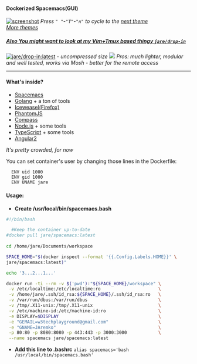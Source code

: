 #### Dockerized Spacemacs(GUI)  

[![screenshot](http://i.imgur.com/PjGF8iY.png)](http://i.imgur.com/PjGF8iY.png)
*Press `" "`-`"T"`-`"n"` to cycle to the [next theme](https://github.com/JAremko/spacemacs/blob/master/.spacemacs#L113)*  
*[More themes](http://themegallery.robdor.com/)*

##### [Also You might want to look at my Vim+Tmux based thingy `jare/drop-in`](https://hub.docker.com/r/jare/drop-in)  
[![jare/drop-in:latest](https://badge.imagelayers.io/jare/drop-in:latest.svg)](https://imagelayers.io/?images=jare/drop-in:latest 'jare/drop-in:latest')  *- uncompressed size*
[![](http://i.imgur.com/RVTlBBO.png)](http://i.imgur.com/RVTlBBO.png)
*Pros: much lighter, modular and well tested, works via Mosh - better for the remote access*

---------------------------------------------------------------------------------
#### What's inside?

  - [Spacemacs](https://github.com/syl20bnr/spacemacs)  
  - [Golang](https://golang.org/) + a ton of tools  
  - [Iceweasel(Firefox)](https://www.mozilla.org/en-US/firefox/new/)  
  - [PhantomJS](http://phantomjs.org/)  
  - [Compass](http://compass-style.org/)  
  - [Node.js](https://nodejs.org/) + some tools  
  - [TypeScript](http://www.typescriptlang.org/) + some tools  
  - [Angular2](https://angular.io/)  

*It's pretty crowded, for now*  

You can set container's user by changing those lines in the Dockerfile:
```
  ENV uid 1000
  ENV gid 1000
  ENV UNAME jare
```
#### Usage: 

 - **Create /usr/local/bin/spacemacs.bash**

```bash
#!/bin/bash

  #Keep the container up-to-date
#docker pull jare/spacemacs:latest
  
cd /home/jare/Documents/workspace

SPACE_HOME="$(docker inspect --format '{{.Config.Labels.HOME}}' \
jare/spacemacs:latest)"

echo '3...2...1...'

docker run -ti --rm -v $('pwd'):"${SPACE_HOME}/workspace" \
 -v /etc/localtime:/etc/localtime:ro                      \
 -v /home/jare/.ssh/id_rsa:${SPACE_HOME}/.ssh/id_rsa:ro   \
 -v /var/run/dbus:/var/run/dbus                           \
 -v /tmp/.X11-unix:/tmp/.X11-unix                         \
 -v /etc/machine-id:/etc/machine-id:ro                    \
 -e DISPLAY=$DISPLAY                                      \
 -e "GEMAIL=w3techplayground@gmail.com"                   \
 -e "GNAME=JAremko"                                       \
 -p 80:80 -p 8080:8080 -p 443:443 -p 3000:3000            \
 --name spacemacs jare/spacemacs:latest
```

 - **Add this line to .bashrc** `alias spacemacs='bash /usr/local/bin/spacemacs.bash'`
